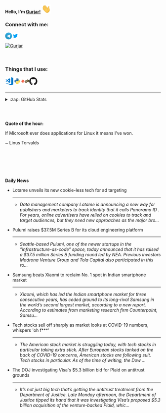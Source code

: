 #### Hello, I'm [Gurjar!](https://GurjarKing.github.io) <img src="https://raw.githubusercontent.com/ABSphreak/ABSphreak/master/gifs/Hi.gif" width="30px"></h2>


### Connect with me:

[<img align="left" alt="Gurjar | Telegram" width="22px" src="https://raw.githubusercontent.com/github/explore/80688e429a7d4ef2fca1e82350fe8e3517d3494d/topics/telegram/telegram.png" />][Telegram]
[<img align="left" alt="Gurjar | Twitter" width="22px" src="https://raw.githubusercontent.com/github/explore/80688e429a7d4ef2fca1e82350fe8e3517d3494d/topics/twitter/twitter.png" />][Twitter]
<br >
<br >
<a href="https://github.com/GurjarKing"><img src="https://komarev.com/ghpvc/?username=GurjarKing" alt="Gurjar" /></a> <br />
<br />
<br />
<!-- <br >

![](https://visitor-badge.glitch.me/badge?page_id=GurjarKing)

<br /> -->

### Things that I use:

[<img align="left" alt="Visual Studio Code" width="26px" src="https://raw.githubusercontent.com/github/explore/80688e429a7d4ef2fca1e82350fe8e3517d3494d/topics/visual-studio-code/visual-studio-code.png" />][VSCode]
[<img align="left" alt="Python" width="26px" src="https://raw.githubusercontent.com/github/explore/80688e429a7d4ef2fca1e82350fe8e3517d3494d/topics/python/python.png" />][Python]
[<img align="left" alt="Git" width="26px" src="https://raw.githubusercontent.com/github/explore/80688e429a7d4ef2fca1e82350fe8e3517d3494d/topics/git/git.png" />][Git]
[<img align="left" alt="GitHub" width="26px" src="https://raw.githubusercontent.com/github/explore/78df643247d429f6cc873026c0622819ad797942/topics/github/github.png" />][Github]

<br />
<br />

---
<details>
  <summary>:zap: GitHub Stats</summary>

<img align="left" alt="Gurjar's Github Stats" src="https://github-readme-stats.vercel.app/api?username=GurjarKing&show_icons=true&hide_border=true&count_private=true&include_all_commit=true&theme=algolia" />

</details>

<!-- ### 🔔 My latest tweet
<a href="https://twitter.com/Gurjar_King43" target="_blank">
	<img src="https://github.com/GurjarKing/GurjarKing/raw/master/tweet.png" width="70%" align="center" alt="Click to view on Twitter" title="My latest tweet, as an image"/>
</a> -->
<br>

<pre>

</pre>

**Quote of the hour:**

If Microsoft ever does applications for Linux it means I've won.

~ Linus Torvalds
<pre>

</pre>
<br>
<pre>


</pre>
<strong>Daily News</strong>
  
  - Lotame unveils its new cookie-less tech for ad targeting
     <hr/>
     
      - *Data management company Lotame is announcing a new way for publishers and marketers to track identity that it calls Panorama ID . For years, online advertisers have relied on cookies to track and target audiences, but they need new approaches as the major bro…*
     
  - Pulumi raises $37.5M Series B for its cloud engineering platform
      <hr/>
      
      - *Seattle-based Pulumi, one of the newer startups in the ”infrastructure-as-code” space, today announced that it has raised a $37.5 million Series B funding round led by NEA. Previous investors Madrona Venture Group and Tola Capital also participated in this ro…*
      
  - Samsung beats Xiaomi to reclaim No. 1 spot in Indian smartphone market
      <hr/>
      
      - *Xiaomi, which has led the Indian smartphone market for three consecutive years, has ceded ground to its long-rival Samsung in the world’s second largest market, according to a new report. According to estimates from marketing research firm Counterpoint, Samsu…*
      
  - Tech stocks sell off sharply as market looks at COVID-19 numbers, whispers 'oh f***'
      <hr/>
      
      - *The American stock market is struggling today, with tech stocks in particular taking extra stick. After European stocks tanked on the back of COVID-19 concerns, American stocks are following suit. Tech stocks in particular. As of the time of writing, the Dow …*
       
  - The DOJ investigating Visa's $5.3 billion bid for Plaid on antitrust grounds
      <hr/>
       
       - *It’s not just big tech that’s getting the antitrust treatment from the Department of Justice. Late Monday afternoon, the Department of Justice tipped its hand that it was investigating Visa’s proposed $5.3 billion acquisition of the venture-backed Plaid, whic…*
      

<br />

[VSCode]: https://code.visualstudio.com/
[Python]: https://www.python.org/
[Git]: https://git-scm.com/
[Github]: https://github.com/
[Telegram]: https://t.me/Gurjar_King/
[Twitter]: https://twitter.com/Gurjar_King43/
